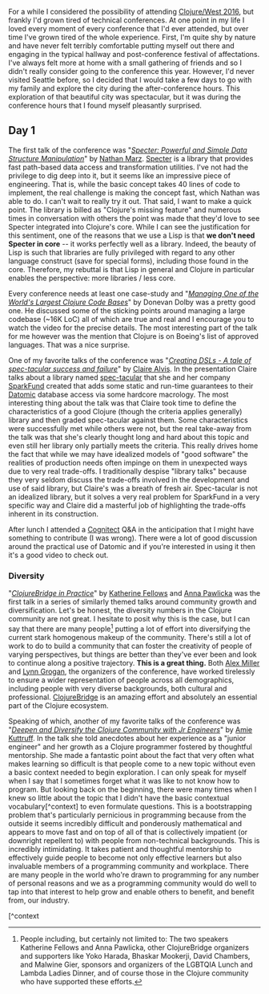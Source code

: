 For a while I considered the possibility of attending [Clojure/West 2016](http://clojurewest.org/), but frankly I'd grown tired of technical conferences.  At one point in my life I loved every moment of every conference that I'd ever attended, but over time I've grown tired of the whole experience.  First, I'm quite shy by nature and have never felt terribly comfortable putting myself out there and engaging in the typical hallway and post-conference festival of affectations.  I've always felt more at home with a small gathering of friends and so I didn't really consider going to the conference this year.  However, I'd never visited Seattle before, so I decided that I would take a few days to go with my family and explore the city during the after-conference hours.  This exploration of that beautiful city was spectacular, but it was during the conference hours that I found myself pleasantly surprised.

## Day 1

The first talk of the conference was "*[Specter: Powerful and Simple Data Structure Manipulation](https://www.youtube.com/watch?v=VTCy_DkAJGk)*" by [Nathan Marz](https://twitter.com/nathanmarz).  [Specter](https://github.com/nathanmarz/specter) is a library that provides fast path-based data access and transformation utilities.  I've not had the privilege to dig deep into it, but it seems like an impressive piece of engineering.  That is, while the basic concept takes 40 lines of code to implement, the real challenge is making the concept fast, which Nathan was able to do.  I can't wait to really try it out.  That said, I want to make a quick point.  The library is billed as "Clojure's missing feature" and numerous times in conversation with others the point was made that they'd love to see Specter integrated into Clojure's core.  While I can see the justification for this sentiment, one of the reasons that we use a Lisp is that **we don't need Specter in core** -- it works perfectly well as a library.  Indeed, the beauty of Lisp is such that libraries are fully privileged with regard to any other language construct (save for special forms), including those found in the core.  Therefore, my rebuttal is that Lisp in general and Clojure in particular enables the perspective: more libraries / less core.

Every conference needs at least one case-study and "*[Managing One of the World's Largest Clojure Code Bases](https://www.youtube.com/watch?v=iUC7noGU1mQ)*" by Donevan Dolby was a pretty good one.  He discussed some of the sticking points around managing a large codebase (~16K LoC) all of which are true and real and I encourage you to watch the video for the precise details.  The most interesting part of the talk for me however was the mention that Clojure is on Boeing's list of approved languages.  That was a nice surprise.

One of my favorite talks of the conference was "*[Creating DSLs - A tale of spec-tacular success and failure](https://www.youtube.com/watch?v=cO67QNn9hPY)*" by [Claire Alvis](https://twitter.com/chckadee).  In the presentation Claire talks about a library named [spec-tacular](https://github.com/SparkFund/spec-tacular) that she and her company [SparkFund](https://www.sparkfund.co/) created that adds some static and run-time guarantees to their [Datomic](http://www.datomic.com/) database access via some hardcore macrology.  The most interesting thing about the talk was that Claire took time to define the characteristics of a good Clojure (though the criteria applies generally) library and then graded spec-tacular against them.  Some characteristics were successfully met while others were not, but the real take-away from the talk was that she's clearly thought long and hard about this topic and even still her library only partially meets the criteria.  This really drives home the fact that while we may have idealized models of "good software" the realities of production needs often impinge on them in unexpected ways due to very real trade-offs.  I traditionally despise "library talks" because they very seldom discuss the trade-offs involved in the development and use of said library, but Claire's was a breath of fresh air.  Spec-tacular is not an idealized library, but it solves a very real problem for SparkFund in a very specific way and Claire did a masterful job of highlighting the trade-offs inherent in its construction.

After lunch I attended a [Cognitect](http://www.cognitect.com) Q&A in the anticipation that I might have something to contribute (I was wrong).  There were a lot of good discussion around the practical use of Datomic and if you're interested in using it then it's a good video to check out.

### Diversity

"*[ClojureBridge in Practice](https://www.youtube.com/watch?v=qjIUyUFOHhA)*" by [Katherine Fellows](https://twitter.com/kf) and [Anna Pawlicka](https://twitter.com/AnnaPawlicka) was the first talk in a series of similarly themed talks around community growth and diversification.  Let's be honest, the diversity numbers in the Clojure community are not great.  I hesitate to posit why this is the case, but I can say that there are many people[^thanks] putting a lot of effort into diversifying the current stark homogenous makeup of the community.  There's still a lot of work to do to build a community that can foster the creativity of people of varying perspectives, but things are better than they've ever been and look to continue along a positive trajectory.  **This is a great thing.**  Both [Alex Miller](http://www.twitter.com/puredanger) and [Lynn Grogan](https://twitter.com/lynngrogan), the organizers of the conference, have worked tirelessly to ensure a wider representation of people across all demographics, including people with very diverse backgrounds, both cultural and professional.  [ClojureBridge](http://www.clojurebridge.org/) is an amazing effort and absolutely an essential part of the Clojure ecosystem.

[^thanks]: People including, but certainly not limited to: The two speakers Katherine Fellows and Anna Pawlicka, other ClojureBridge organizers and supporters like Yoko Harada, Bhaskar Mookerji, David Chambers, and Malwine Gier, sponsors and organizers of the LGBTQIA Lunch and Lambda Ladies Dinner, and of course those in the Clojure community who have supported these efforts.

Speaking of which, another of my favorite talks of the conference was "*[Deepen and Diversify the Clojure Community with Jr Engineers](https://www.youtube.com/watch?v=SOIhncWcCjA)*" by [Amie Kuttruff](https://twitter.com/amiekuttruff).  In the talk she told anecdotes about her experience as a "junior engineer" and her growth as a Clojure programmer fostered by thoughtful mentorship.  She made a fantastic point about the fact that very often what makes learning so difficult is that people come to a new topic without even a basic context needed to begin exploration.  I can only speak for myself when I say that I sometimes forget what it was like to not know how to program.  But looking back on the beginning, there were many times when I knew so little about the topic that I didn't have the basic contextual vocabulary[^context] to even formulate questions.  This is a bootstrapping problem that's particularly pernicious in programming because from the outside it seems incredibly difficult and ponderously mathematical and appears to move fast and on top of all of that is collectively impatient (or downright repellent to) with people from non-technical backgrounds.  This is incredibly intimidating.  It takes patient and thoughtful mentorship to effectively guide people to become not only effective learners but also invaluable members of a programming community and workplace.  There are many people in the world who're drawn to programming for any number of personal reasons and we as a programming community would do well to tap into that interest to help grow and enable others to benefit, and benefit from, our industry.

[^context